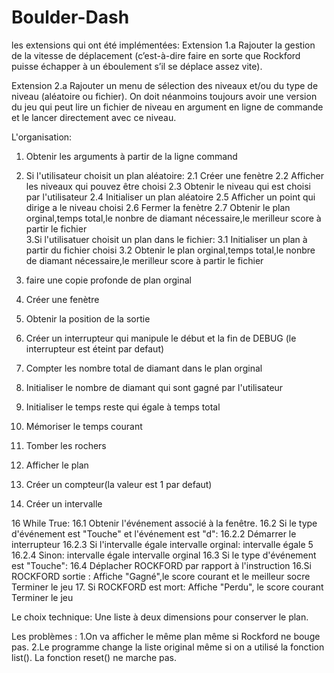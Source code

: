 # Boulder-Dash
les extensions qui ont été implémentées:
Extension 1.a 
Rajouter la gestion de la vitesse de déplacement (c’est-à-dire faire en sorte
que Rockford puisse échapper à un éboulement s’il se déplace assez vite).

Extension 2.a 
Rajouter un menu de sélection des niveaux et/ou du type de niveau (aléatoire
ou fichier). On doit néanmoins toujours avoir une version du jeu qui peut lire un fichier de
niveau en argument en ligne de commande et le lancer directement avec ce niveau.


L'organisation: 

1. Obtenir les arguments à partir de la ligne command
2. Si l'utilisateur choisit un plan aléatoire:
	2.1 Créer une fenètre
	2.2 Afficher les niveaux qui pouvez être choisi
	2.3 Obtenir le niveau qui est choisi par l'utilisateur
	2.4 Initialiser un plan aléatoire
	2.5 Afficher un point qui dirige a le niveau choisi
	2.6 Fermer la fenètre
	2.7 Obtenir le plan orginal,temps total,le nonbre de diamant nécessaire,le merilleur score à partir le fichier	
3.Si l'utilisatuer choisit un plan dans le fichier:
	3.1 Initialiser un plan à partir du fichier choisi
	3.2 Obtenir le plan orginal,temps total,le nonbre de diamant nécessaire,le merilleur score à partir le fichier

4. faire une copie profonde de plan orginal
5. Créer une fenètre
6. Obtenir la position de la sortie
7. Créer un interrupteur qui manipule le début et la fin de DEBUG (le interrupteur est éteint par defaut)
8. Compter les nombre total de diamant dans le plan orginal
9. Initialiser le nombre de diamant qui sont gagné par l'utilisateur
10. Initialiser le temps reste qui égale à temps total
11. Mémoriser le temps courant
12. Tomber les rochers
13. Afficher le plan
14. Créer un compteur(la valeur est 1 par defaut)
15. Créer un intervalle 


16 While True:
	16.1 Obtenir l'événement associé à la fenêtre.
	16.2 Si le type d'événement est "Touche" et l'événement est "d":
		16.2.2 Démarrer le interrupteur
		16.2.3 Si l'intervalle égale intervalle orginal:
			intervalle égale 5
		16.2.4 Sinon:
			intervalle égale intervalle orginal
	16.3 Si le type d'événement est "Touche":
	16.4 Déplacher ROCKFORD par rapport à l'instruction
16.Si ROCKFORD sortie :
	Affiche "Gagné",le score courant et le meilleur socre
	Terminer le jeu
17. Si ROCKFORD est mort:
	Affiche "Perdu", le score courant
	Terminer le jeu 
	


Le choix technique:
Une liste à deux dimensions pour conserver le plan.

Les problèmes :
1.On va afficher le même plan même si Rockford ne bouge pas.
2.Le programme change la liste original même si on a utilisé la fonction list(). La fonction reset() ne marche pas.
